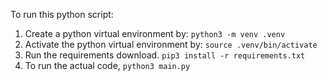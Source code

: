 To run this python script: 

1. Create a python virtual environment by: `python3 -m venv .venv`
2. Activate the python virtual environment by: `source .venv/bin/activate`
3. Run the requirements download. `pip3 install -r requirements.txt`
4. To run the actual code, `python3 main.py`
